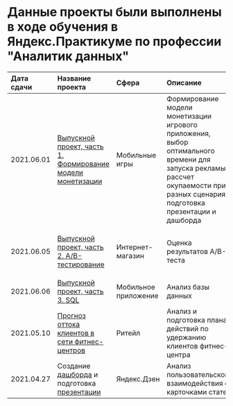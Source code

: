 # Данные проекты были выполнены в ходе обучения в Яндекс.Практикуме по профессии "Аналитик данных"
| Дата сдачи | Название проекта | Сфера | Описание | Стек |
|:----| :-------------- | :--- |:--------|:----|
|2021.06.01| [Выпускной проект, часть 1. Формирование модели монетизации](https://nbviewer.jupyter.org/github/NESDS/praktikum_yandex_projects/blob/main/2021_06_01.model_monetization/2021_06_01_model_monetization.ipynb) | Мобильные игры | Формирование модели монетизации игрового приложения, выбор оптимального времени для запуска рекламы, рассчет окупаемости при разных сценариях, подготовка презентации и дашборда | ```pandas, seaborn, matplotlib, plotly, numpy, datetime, scipy, tableau, powerpoint```
|2021.06.05| [Выпускной проект, часть 2. A/B-тестирование](https://nbviewer.jupyter.org/github/NESDS/praktikum_yandex_projects/blob/main/2021_06_05_final_abtest/2021_06_05_final_abtest.ipynb) | Интернет-магазин | Оценка результатов A/B-теста | ```pandas, seaborn, matplotlib, plotly, numpy, datetime, scipy, math```
|2021.06.06| [Выпускной проект, часть 3. SQL](https://nbviewer.jupyter.org/github/NESDS/praktikum_yandex_projects/blob/main/2021_06_06_SQL/2021_06_06_SQL.ipynb) | Мобильное приложение | Анализ базы данных | ```pandas, sqlalchemy```
|2021.05.10| [Прогноз оттока клиентов в сети фитнес-центров](https://nbviewer.jupyter.org/github/NESDS/praktikum_yandex_projects/blob/main/2021_05_10_outflow_fitness_clients/2021_05_10_outflow_fitness_clients.ipynb) | Ритейл | Анализ и подготовка плана действий по удержанию клиентов фитнес-центра  | ```pandas, seaborn, matplotlib, plotly, numpy, sklearn, tqdm, scipy ```
|2021.04.27| Создание [дашборда](https://public.tableau.com/profile/dmitriy1849#!/vizhome/_16187735559060/Dashboard1) и подготовка [презентации](https://disk.yandex.ru/i/7z0YTK9orSCgCQ) | Яндекс.Дзен | Анализ пользовательского взаимодействия с карточками статей  | ```pandas, sqlalchemy, tableau ```
